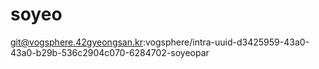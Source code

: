 # soyeo
git@vogsphere.42gyeongsan.kr:vogsphere/intra-uuid-d3425959-43a0-43a0-b29b-536c2904c070-6284702-soyeopar
